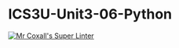 # ICS3U-Unit3-06-Python

[![Mr Coxall's Super Linter](https://github.com/Haley-LeBon/ICS3U-Unit3-06-Python/workflows/Mr%20Coxall's%20Super%20Linter/badge.svg)](https://github.com/Haley-LeBon/ICS3U-Unit3-06-Python/actions/)
